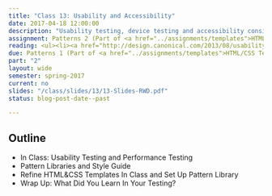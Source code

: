 ```yaml
---
title: "Class 13: Usability and Accessibility"
date: 2017-04-18 12:00:00
description: "Usability testing, device testing and accessibility considerations for web design."
assignment: Patterns 2 (Part of <a href="../assignments/templates">HTML/CSS Templates + Patterns</a>)
reading: <ul><li><a href="http://design.canonical.com/2013/08/usability-testing-how-do-we-design-effective-tasks">Usability testing - how do we design effective tasks by Tingting Zhao</a></li><li><a href="http://alistapart.com/article/reframing-accessibility-for-the-web">Reframing Accessibility for the Web by Anne Gibson</a></li><li><a href="http://bradfrost.com/blog/mobile/test-on-real-mobile-devices-without-breaking-the-bank/">Test on Real Mobile Devices Without Breaking the Bank by Brad Frost</a></li><li><a href="http://a11yproject.com/checklist.html">For Reference - Web Accessibility Checklist</a></li></ul>
due: Patterns 1 (Part of <a href="../assignments/templates">HTML/CSS Templates + Patterns</a>)
part: "2"
layout: wide
semester: spring-2017
current: no
slides: "/class/slides/13/13-Slides-RWD.pdf"
status: blog-post-date--past

---
```


## Outline

* In Class: Usability Testing and Performance Testing
* Pattern Libraries and Style Guide
* Refine HTML&CSS Templates In Class and Set Up Pattern Library
* Wrap Up:  What Did You Learn In Your Testing?
